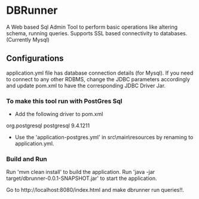 # DBRunner
A Web based Sql Admin Tool to perform basic operations like altering schema, running queries.
Supports SSL based connectivity to databases. (Currently Mysql)

## Configurations
application.yml file has database connection details (for Mysql). If you need to connect to any other RDBMS, change the JDBC parameters accordingly and update pom.xml to have the corresponding JDBC Driver Jar.

### To make this tool run with PostGres Sql
- Add the following driver to pom.xml
<dependency>
			<groupId>org.postgresql</groupId>
			<artifactId>postgresql</artifactId>
			<version>9.4.1211</version>
</dependency>

- Use the 'application-postgres.yml' in src\main\resources by renaming to application.yml.


### Build and Run
Run 'mvn clean install' to build the application.
Run 'java -jar target/dbrunner-0.0.1-SNAPSHOT.jar' to start the application.


Go to http://localhost:8080/index.html and make dbrunner run queries!!.


